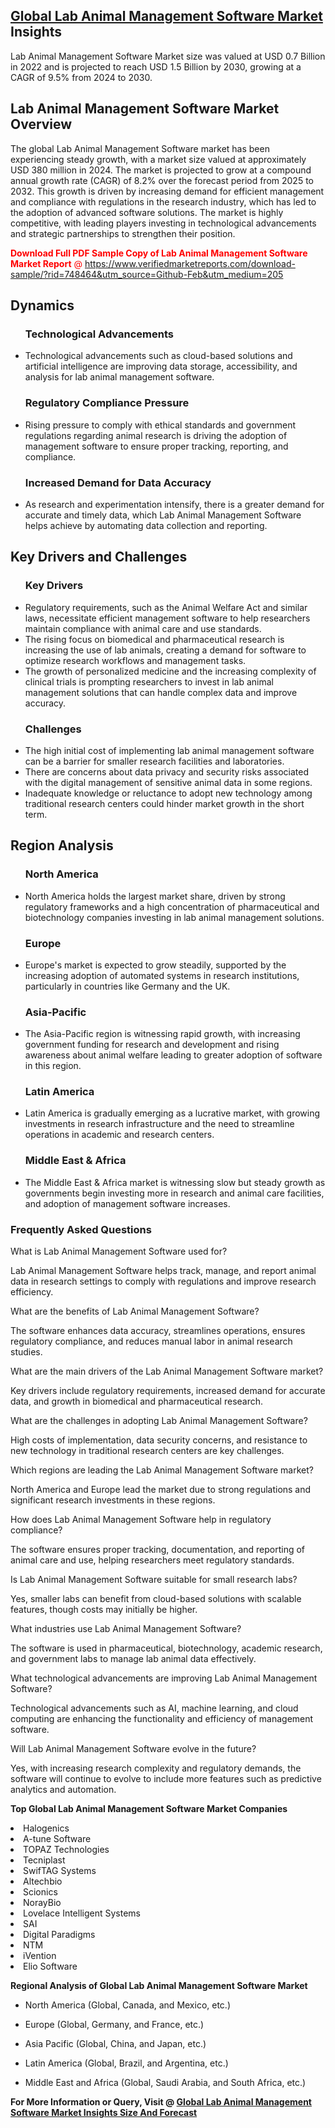 <h2><a href="https://www.verifiedmarketreports.com/download-sample/?rid=748464&amp;utm_source=Github&amp;utm_medium=205" target="_blank">Global Lab Animal Management Software Market</a> Insights</h2><p>Lab Animal Management Software Market size was valued at USD 0.7 Billion in 2022 and is projected to reach USD 1.5 Billion by 2030, growing at a CAGR of 9.5% from 2024 to 2030.</p><p> <h2>Lab Animal Management Software Market Overview</h2> <p>The global Lab Animal Management Software market has been experiencing steady growth, with a market size valued at approximately USD 380 million in 2024. The market is projected to grow at a compound annual growth rate (CAGR) of 8.2% over the forecast period from 2025 to 2032. This growth is driven by increasing demand for efficient management and compliance with regulations in the research industry, which has led to the adoption of advanced software solutions. The market is highly competitive, with leading players investing in technological advancements and strategic partnerships to strengthen their position.</p> <p><p><span class=""><span style="color: #ff0000;"><strong>Download Full PDF Sample Copy of Lab Animal Management Software Market Report</strong> @ </span><a href="https://www.verifiedmarketreports.com/download-sample/?rid=748464&amp;utm_source=Github-Feb&amp;utm_medium=205" target="_blank">https://www.verifiedmarketreports.com/download-sample/?rid=748464&amp;utm_source=Github-Feb&amp;utm_medium=205</a></span></p></p> <h2>Dynamics</h2> <ul> <h3>Technological Advancements</h3> <li>Technological advancements such as cloud-based solutions and artificial intelligence are improving data storage, accessibility, and analysis for lab animal management software.</li> <h3>Regulatory Compliance Pressure</h3> <li>Rising pressure to comply with ethical standards and government regulations regarding animal research is driving the adoption of management software to ensure proper tracking, reporting, and compliance.</li> <h3>Increased Demand for Data Accuracy</h3> <li>As research and experimentation intensify, there is a greater demand for accurate and timely data, which Lab Animal Management Software helps achieve by automating data collection and reporting.</li> </ul> <h2>Key Drivers and Challenges</h2> <ul> <h3>Key Drivers</h3> <li>Regulatory requirements, such as the Animal Welfare Act and similar laws, necessitate efficient management software to help researchers maintain compliance with animal care and use standards.</li> <li>The rising focus on biomedical and pharmaceutical research is increasing the use of lab animals, creating a demand for software to optimize research workflows and management tasks.</li> <li>The growth of personalized medicine and the increasing complexity of clinical trials is prompting researchers to invest in lab animal management solutions that can handle complex data and improve accuracy.</li> <h3>Challenges</h3> <li>The high initial cost of implementing lab animal management software can be a barrier for smaller research facilities and laboratories.</li> <li>There are concerns about data privacy and security risks associated with the digital management of sensitive animal data in some regions.</li> <li>Inadequate knowledge or reluctance to adopt new technology among traditional research centers could hinder market growth in the short term.</li> </ul> <h2>Region Analysis</h2> <ul> <h3>North America</h3> <li>North America holds the largest market share, driven by strong regulatory frameworks and a high concentration of pharmaceutical and biotechnology companies investing in lab animal management solutions.</li> <h3>Europe</h3> <li>Europe's market is expected to grow steadily, supported by the increasing adoption of automated systems in research institutions, particularly in countries like Germany and the UK.</li> <h3>Asia-Pacific</h3> <li>The Asia-Pacific region is witnessing rapid growth, with increasing government funding for research and development and rising awareness about animal welfare leading to greater adoption of software in this region.</li> <h3>Latin America</h3> <li>Latin America is gradually emerging as a lucrative market, with growing investments in research infrastructure and the need to streamline operations in academic and research centers.</li> <h3>Middle East & Africa</h3> <li>The Middle East & Africa market is witnessing slow but steady growth as governments begin investing more in research and animal care facilities, and adoption of management software increases.</li> </ul> <h3>Frequently Asked Questions</h3> <p>What is Lab Animal Management Software used for?</p> <p>Lab Animal Management Software helps track, manage, and report animal data in research settings to comply with regulations and improve research efficiency.</p> <p>What are the benefits of Lab Animal Management Software?</p> <p>The software enhances data accuracy, streamlines operations, ensures regulatory compliance, and reduces manual labor in animal research studies.</p> <p>What are the main drivers of the Lab Animal Management Software market?</p> <p>Key drivers include regulatory requirements, increased demand for accurate data, and growth in biomedical and pharmaceutical research.</p> <p>What are the challenges in adopting Lab Animal Management Software?</p> <p>High costs of implementation, data security concerns, and resistance to new technology in traditional research centers are key challenges.</p> <p>Which regions are leading the Lab Animal Management Software market?</p> <p>North America and Europe lead the market due to strong regulations and significant research investments in these regions.</p> <p>How does Lab Animal Management Software help in regulatory compliance?</p> <p>The software ensures proper tracking, documentation, and reporting of animal care and use, helping researchers meet regulatory standards.</p> <p>Is Lab Animal Management Software suitable for small research labs?</p> <p>Yes, smaller labs can benefit from cloud-based solutions with scalable features, though costs may initially be higher.</p> <p>What industries use Lab Animal Management Software?</p> <p>The software is used in pharmaceutical, biotechnology, academic research, and government labs to manage lab animal data effectively.</p> <p>What technological advancements are improving Lab Animal Management Software?</p> <p>Technological advancements such as AI, machine learning, and cloud computing are enhancing the functionality and efficiency of management software.</p> <p>Will Lab Animal Management Software evolve in the future?</p> <p>Yes, with increasing research complexity and regulatory demands, the software will continue to evolve to include more features such as predictive analytics and automation.</p> </p><p><strong>Top Global Lab Animal Management Software Market Companies</strong></p><div data-test-id=""><p><li>Halogenics</li><li> A-tune Software</li><li> TOPAZ Technologies</li><li> Tecniplast</li><li> SwifTAG Systems</li><li> Altechbio</li><li> Scionics</li><li> NorayBio</li><li> Lovelace Intelligent Systems</li><li> SAI</li><li> Digital Paradigms</li><li> NTM</li><li> iVention</li><li> Elio Software</li></p><div><strong>Regional Analysis of&nbsp;Global Lab Animal Management Software Market</strong></div><ul><li dir="ltr"><p dir="ltr">North America&nbsp;(Global, Canada, and Mexico, etc.)</p></li><li dir="ltr"><p dir="ltr">Europe (Global, Germany, and France, etc.)</p></li><li dir="ltr"><p dir="ltr">Asia Pacific&nbsp;(Global, China, and Japan, etc.)</p></li><li dir="ltr"><p dir="ltr">Latin America&nbsp;(Global, Brazil, and Argentina, etc.)</p></li><li dir="ltr">Middle East and Africa&nbsp;(Global, Saudi Arabia, and South Africa, etc.)</li></ul><p><strong>For More Information or Query, Visit @&nbsp;</strong><strong><a href="https://www.verifiedmarketreports.com/product/lab-animal-management-software-market/?utm_source=Github&amp;utm_medium=205" target="_blank">Global Lab Animal Management Software Market Insights Size And Forecast</a></strong></p></div>
